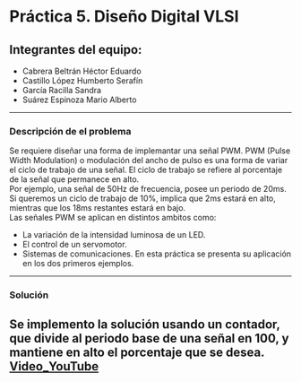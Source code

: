 # Práctica 5. Diseño Digital VLSI
## Integrantes del equipo:
- Cabrera Beltrán Héctor Eduardo
- Castillo López Humberto Serafín
- García Racilla Sandra
- Suárez Espinoza Mario Alberto
---
### Descripción de el problema
Se requiere diseñar una forma de implemantar una señal PWM.
PWM (Pulse Width Modulation) o modulación del ancho de pulso es una forma de
variar el ciclo de trabajo de una señal. El ciclo de trabajo se refiere al 
porcentaje de la señal que permanece en alto.  
Por ejemplo, una señal de 50Hz de frecuencia, posee un periodo de 20ms. Si
 queremos un ciclo de trabajo de 10%, implica que 2ms estará en alto, mientras
 que los 18ms restantes estará en bajo.  
Las señales PWM se aplican en distintos ambitos como:
* La variación de la intensidad luminosa de un LED.
* El control de un servomotor.
* Sistemas de comunicaciones.
En esta práctica se presenta su aplicación en los dos primeros ejemplos.
---
### Solución
Se implemento la solución usando un contador, que divide al periodo
base de una señal en 100, y mantiene en alto el porcentaje que se desea.  
[Video_YouTube](https:www.youtube.com)
---
